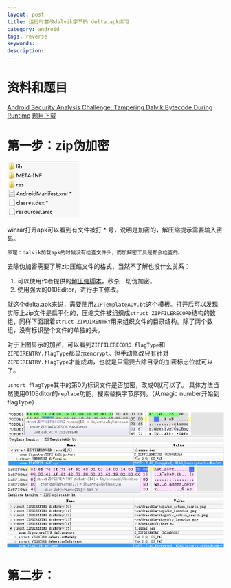 ```yaml
---
layout: post
title: 运行时篡改dalvik字节码 delta.apk练习
category: android
tags: reverse
keywords: 
description: 
---
```


# 资料和题目

[Android Security Analysis Challenge: Tampering Dalvik Bytecode During Runtime](https://bluebox.com/technical/android-security-analysis-challenge-tampering-dalvik-bytecode-during-runtime/)
[题目下载](https://github.com/blueboxsecurity/DalvikBytecodeTampering/raw/master/delta.apk)

# 第一步：zip伪加密

![图](/public/img/2015-03-13_delta_zip_encrypt.png)

winrar打开apk可以看到有文件被打 * 号，说明是加密的，解压缩提示需要输入密码。

`
原理：dalvik加载apk的时候没有检查文件头，而加解密工具是都会检查的。
`

去除伪加密需要了解zip压缩文件的格式，当然不了解也没什么关系：

1. 可以使用作者提供的[解压缩脚本](https://github.com/blueboxsecurity/DalvikBytecodeTampering/blob/master/unpack.py)，秒杀一切伪加密。
2. 使用强大的010Editor，进行手工修改。

就这个delta.apk来说，需要使用`ZIPTemplateADV.bt`这个模板。打开后可以发现实际上zip文件是扁平化的，压缩文件被组织成`struct ZIPFILERECORD`结构的数组，同样下面跟着`struct ZIPDIRENTRY`用来组织文件的目录结构。除了两个数组，没有标识整个文件的单独的头。

对于上图显示的加密，可以看到`ZIPFILERECORD.flagType`和`ZIPDIRENTRY.flagType`都显示`encrypt`。但手动修改只有针对`ZIPDIRENTRY.flagType`才能成功，也就是只需要去除目录的加密标志位就可以了。

`ushort flagType`其中的第0为标识文件是否加密，改成0就可以了。
具体方法当然使用010Editor的`replace`功能，搜索替换字节序列。（从magic number开始到flagType）

![图](/public/img/2015-03-13_delta_file_encrypt.png)
![图](/public/img/2015-03-13_delta_direntry_encrypt.png)


# 第二步：